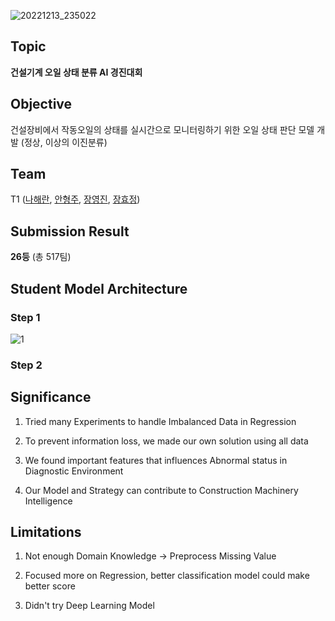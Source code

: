 ![20221213_235022](https://user-images.githubusercontent.com/101160593/207366058-5b95d8f3-3f5c-49b0-a00d-c80ba5310cc6.png)

## Topic
**건설기계 오일 상태 분류 AI 경진대회** <br>

## Objective
건설장비에서 작동오일의 상태를 실시간으로 모니터링하기 위한 오일 상태 판단 모델 개발 (정상, 이상의 이진분류)

## Team
T1 ([나해란](https://github.com/Nahaeran), 
[안형주](https://github.com/HyungjooAhn1),
[장영진](https://github.com/yjjangg),
[장효정](https://github.com/hfairyz))

## Submission Result
**26등** (총 517팀)


## Student Model Architecture
### Step 1
![1](https://user-images.githubusercontent.com/101160593/208299149-9f842ce8-8513-48f5-984e-3e8e499f6bf1.png)

### Step 2




## Significance
1. Tried many Experiments to handle Imbalanced Data in Regression

2. To prevent information loss, we made our own solution using all data

3. We found important features that influences Abnormal status in Diagnostic Environment

4. Our Model and Strategy can contribute to Construction Machinery Intelligence

## Limitations

1. Not enough Domain Knowledge -> Preprocess Missing Value

2. Focused more on Regression, better classification model could make better score

3. Didn't try Deep Learning Model
